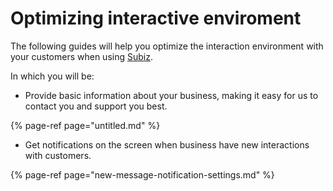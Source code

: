 # Optimizing interactive enviroment

The following guides will help you optimize the interaction environment with your customers when using [Subiz](https://subiz.com/en).

In which you will be:

* Provide basic information about your business, making it easy for us to contact you and support you best.

{% page-ref page="untitled.md" %}

* Get notifications on the screen when business have new interactions with customers.

{% page-ref page="new-message-notification-settings.md" %}



